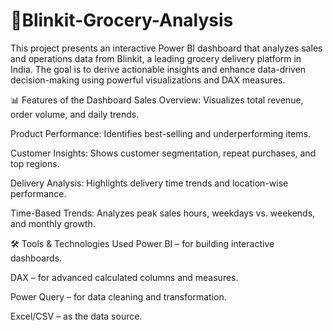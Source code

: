 # 🛒Blinkit-Grocery-Analysis
This project presents an interactive Power BI dashboard that analyzes sales and operations data from Blinkit, a leading grocery delivery platform in India. The goal is to derive actionable insights and enhance data-driven decision-making using powerful visualizations and DAX measures.

📊 Features of the Dashboard
Sales Overview: Visualizes total revenue, order volume, and daily trends.

Product Performance: Identifies best-selling and underperforming items.

Customer Insights: Shows customer segmentation, repeat purchases, and top regions.

Delivery Analysis: Highlights delivery time trends and location-wise performance.

Time-Based Trends: Analyzes peak sales hours, weekdays vs. weekends, and monthly growth.

🛠 Tools & Technologies Used
Power BI – for building interactive dashboards.

DAX – for advanced calculated columns and measures.

Power Query – for data cleaning and transformation.

Excel/CSV – as the data source.
